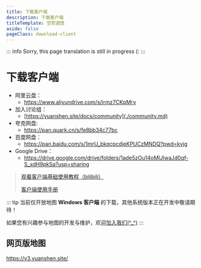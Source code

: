 ```yaml
---
title: 下载客户端
description: 下载客户端
titleTemplate: 空荧酒馆
aside: false
pageClass: download-client
---
```


::: info
Sorry, this page translation is still in progress (:
:::

# 下载客户端

- 阿里云盘：
  - <https://www.aliyundrive.com/s/irmz7CKpMry>
- 加入讨论组：
  - [https://yuanshen.site/docs/community](./community.md)
- 夸克网盘:
  - <https://pan.quark.cn/s/fe8bb34c77bc>
- 百度网盘：
  - <https://pan.baidu.com/s/1mrU_bkqcpcdjeKPUCzMNDQ?pwd=kyjg>
- Google Drive：
  - <https://drive.google.com/drive/folders/1ade5zOu14oMIJlwaJd0qf-S_xdH9pkSa?usp=sharing>

> [观看客户端基础使用教程（bilibili）](https://www.bilibili.com/video/BV1uU4y157Te)
>
> [客户端使用手册](https://support.qq.com/products/321980/faqs-more/?id=94938)

::: tip
当前仅开放地图 **Windows 客户端** 的下载，其他系统版本正在开发中敬请期待！

如果您有兴趣参与地图的开发与维护，欢迎[加入我们(^\_^)](./join.md)
:::

## 网页版地图

<https://v3.yuanshen.site/>
